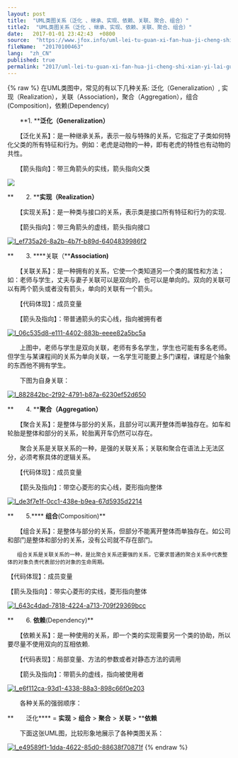 ```yaml
---
layout: post
title:  "UML类图关系（泛化 、继承、实现、依赖、关联、聚合、组合）"
title2:  "UML类图关系（泛化 、继承、实现、依赖、关联、聚合、组合）"
date:   2017-01-01 23:42:43  +0800
source:  "https://www.jfox.info/uml-lei-tu-guan-xi-fan-hua-ji-cheng-shi-xian-yi-lai-guan-lian-ju-he-zu-he.html"
fileName:  "20170100463"
lang:  "zh_CN"
published: true
permalink: "2017/uml-lei-tu-guan-xi-fan-hua-ji-cheng-shi-xian-yi-lai-guan-lian-ju-he-zu-he.html"
---
```

{% raw %}
在UML类图中，常见的有以下几种关系: 泛化（Generalization）,  实现（Realization），关联（Association)，聚合（Aggregation），组合(Composition)，依赖(Dependency)

 　　**1. ****泛化（****Generalization****）**

　　【泛化关系】：是一种继承关系，表示一般与特殊的关系，它指定了子类如何特化父类的所有特征和行为。例如：老虎是动物的一种，即有老虎的特性也有动物的共性。

　　【箭头指向】：带三角箭头的实线，箭头指向父类

![](http://www.jfox.info/wp-content/uploads/2013/10/l_d1feabf5-05df-4bc3-a894-cecdbe3b6486.gif) 

**　　2. ****实现（****Realization****）**

　　【实现关系】：是一种类与接口的关系，表示类是接口所有特征和行为的实现.

　　【箭头指向】：带三角箭头的虚线，箭头指向接口

[![l_ef735a26-8a2b-4b7f-b89d-6404839986f2](http://www.jfox.info/wp-content/uploads/2013/10/l_ef735a26-8a2b-4b7f-b89d-6404839986f2.gif)](https://www.jfox.info/go.php?url=http://www.jfox.info/wp-content/uploads/2013/10/l_ef735a26-8a2b-4b7f-b89d-6404839986f2.gif) 

**　　3. ****关联（****Association)**

　　【关联关系】：是一种拥有的关系，它使一个类知道另一个类的属性和方法；如：老师与学生，丈夫与妻子关联可以是双向的，也可以是单向的。双向的关联可以有两个箭头或者没有箭头，单向的关联有一个箭头。

　　【代码体现】：成员变量

　　【箭头及指向】：带普通箭头的实心线，指向被拥有者

[![l_06c535d8-e111-4402-883b-eeee82a5bc5a](http://www.jfox.info/wp-content/uploads/2013/10/l_06c535d8-e111-4402-883b-eeee82a5bc5a.gif)](https://www.jfox.info/go.php?url=http://www.jfox.info/wp-content/uploads/2013/10/l_06c535d8-e111-4402-883b-eeee82a5bc5a.gif) 

　　上图中，老师与学生是双向关联，老师有多名学生，学生也可能有多名老师。但学生与某课程间的关系为单向关联，一名学生可能要上多门课程，课程是个抽象的东西他不拥有学生。 

　　下图为自身关联： 

[![l_882842bc-2f92-4791-b87a-6230ef52d650](http://www.jfox.info/wp-content/uploads/2013/10/l_882842bc-2f92-4791-b87a-6230ef52d650.gif)](https://www.jfox.info/go.php?url=http://www.jfox.info/wp-content/uploads/2013/10/l_882842bc-2f92-4791-b87a-6230ef52d650.gif)

**　　4. ****聚合（****Aggregation****）**

　　【聚合关系】：是整体与部分的关系，且部分可以离开整体而单独存在。如车和轮胎是整体和部分的关系，轮胎离开车仍然可以存在。

　　聚合关系是关联关系的一种，是强的关联关系；关联和聚合在语法上无法区分，必须考察具体的逻辑关系。

　　【代码体现】：成员变量

　　【箭头及指向】：带空心菱形的实心线，菱形指向整体

[![l_de3f7e1f-0cc1-438e-b9ea-67d5935d2214](http://www.jfox.info/wp-content/uploads/2013/10/l_de3f7e1f-0cc1-438e-b9ea-67d5935d2214.gif)](https://www.jfox.info/go.php?url=http://www.jfox.info/wp-content/uploads/2013/10/l_de3f7e1f-0cc1-438e-b9ea-67d5935d2214.gif) 

**　　5.**** ****组合****(Composition)**

　　【组合关系】：是整体与部分的关系，但部分不能离开整体而单独存在。如公司和部门是整体和部分的关系，没有公司就不存在部门。

       组合关系是关联关系的一种，是比聚合关系还要强的关系，它要求普通的聚合关系中代表整体的对象负责代表部分的对象的生命周期。

【代码体现】：成员变量

【箭头及指向】：带实心菱形的实线，菱形指向整体

[![l_643c4dad-7818-4224-a713-709f29369bcc](http://www.jfox.info/wp-content/uploads/2013/10/l_643c4dad-7818-4224-a713-709f29369bcc.gif)](https://www.jfox.info/go.php?url=http://www.jfox.info/wp-content/uploads/2013/10/l_643c4dad-7818-4224-a713-709f29369bcc.gif)

**　　6. ****依赖****(Dependency)**

　　【依赖关系】：是一种使用的关系，即一个类的实现需要另一个类的协助，所以要尽量不使用双向的互相依赖.

　　【代码表现】：局部变量、方法的参数或者对静态方法的调用

　　【箭头及指向】：带箭头的虚线，指向被使用者

[![l_e6f112ca-93d1-4338-88a3-898c66f0e203](http://www.jfox.info/wp-content/uploads/2013/10/l_e6f112ca-93d1-4338-88a3-898c66f0e203.gif)](https://www.jfox.info/go.php?url=http://www.jfox.info/wp-content/uploads/2013/10/l_e6f112ca-93d1-4338-88a3-898c66f0e203.gif) 

　　各种关系的强弱顺序：

**　　泛化**** = ****实现**** > ****组合**** > ****聚合**** > ****关联**** > ****依赖** 

　　下面这张UML图，比较形象地展示了各种类图关系：

[![l_e49589f1-1dda-4622-85d0-88638f70871f](http://www.jfox.info/wp-content/uploads/2013/10/l_e49589f1-1dda-4622-85d0-88638f70871f-300x243.png)](https://www.jfox.info/go.php?url=http://www.jfox.info/wp-content/uploads/2013/10/l_e49589f1-1dda-4622-85d0-88638f70871f.png)
{% endraw %}
